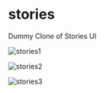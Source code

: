 # stories

Dummy Clone of Stories UI

![stories1](https://github.com/user-attachments/assets/0d764def-9412-4761-851b-f15fb558da32)

![stories2](https://github.com/user-attachments/assets/b9f4c128-5872-43fb-b7c5-335ce298619e)

![stories3](https://github.com/user-attachments/assets/a4fce37a-4969-45a0-bc93-ef164c9b2225)
